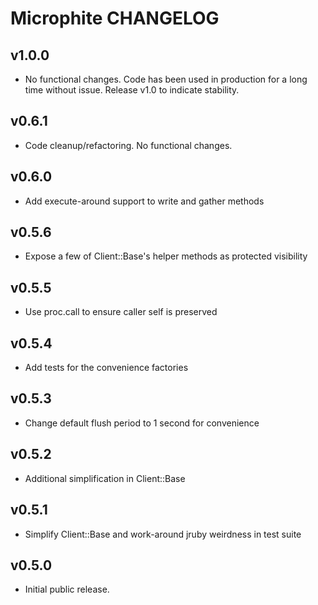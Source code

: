 Microphite CHANGELOG
====================

v1.0.0
------
- No functional changes.  Code has been used in production for a long time without issue.  Release v1.0 to indicate stability.

v0.6.1
------
- Code cleanup/refactoring.  No functional changes.

v0.6.0
------
- Add execute-around support to write and gather methods

v0.5.6
------
- Expose a few of Client::Base's helper methods as protected visibility

v0.5.5
------
- Use proc.call to ensure caller self is preserved

v0.5.4
------
- Add tests for the convenience factories

v0.5.3
------
- Change default flush period to 1 second for convenience

v0.5.2
------
- Additional simplification in Client::Base

v0.5.1
------
- Simplify Client::Base and work-around jruby weirdness in test suite

v0.5.0
------
- Initial public release.
